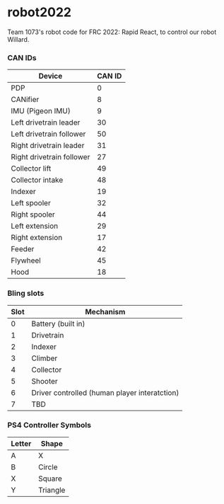 # robot2022
Team 1073's robot code for FRC 2022: Rapid React, to control our robot Willard.

### CAN IDs

| Device | CAN ID |
| ------ | ------ |
| PDP | 0 |
| CANifier | 8 |
| IMU (Pigeon IMU) | 9 |
| Left drivetrain leader | 30 |
| Left drivetrain follower | 50 |
| Right drivetrain leader | 31 |
| Right drivetrain follower | 27 |
| Collector lift | 49 |
| Collector intake | 48 |
| Indexer | 19 |
| Left spooler | 32 |
| Right spooler | 44 |
| Left extension | 29 |
| Right extension | 17 |
| Feeder | 42 |
| Flywheel | 45 |
| Hood | 18 |

### Bling slots

| Slot | Mechanism |
| - | ------- |
0 | Battery (built in)
1 | Drivetrain
2 | Indexer
3 | Climber
4 | Collector
5 | Shooter
6 | Driver controlled (human player interatction)
7 | TBD

### PS4 Controller Symbols

| Letter | Shape |
| ------ | ----- |
A | X
B | Circle
X | Square
Y | Triangle